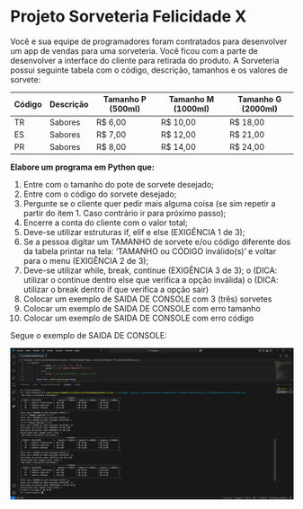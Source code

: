 # Projeto Sorveteria Felicidade X

Você e sua equipe de programadores foram contratados para desenvolver um app de vendas para uma sorveteria. Você ficou com a parte de desenvolver a interface do cliente para retirada do produto.
A Sorveteria possui seguinte tabela com o código, descrição, tamanhos e os valores de sorvete:

| Código | Descrição   | Tamanho P (500ml) | Tamanho M (1000ml) | Tamanho G (2000ml) |
|--------|-------------|-------------------|--------------------|--------------------|
| TR     | Sabores     | R$ 6,00           | R$ 10,00           | R$ 18,00           |
| ES     | Sabores     | R$ 7,00           | R$ 12,00           | R$ 21,00           |
| PR     | Sabores     | R$ 8,00           | R$ 14,00           | R$ 24,00           |

**Elabore um programa em Python que:**

1.	Entre com o tamanho do pote de sorvete desejado;
2.	Entre com o código do sorvete desejado;
3.	Pergunte se o cliente quer pedir mais alguma coisa (se sim repetir a partir do item 1.  Caso contrário ir para próximo passo); 
4.	Encerre a conta do cliente com o valor total;
5.	Deve-se utilizar estruturas if, elif e else (EXIGÊNCIA 1 de 3);
6.	Se a pessoa digitar um TAMANHO de sorvete e/ou   código diferente dos da tabela printar na tela: ‘TAMANHO ou CÓDIGO inválido(s)’ e voltar para o menu (EXIGÊNCIA 2 de 3);
7.	Deve-se utilizar while, break, continue (EXIGÊNCIA 3 de 3);
o	(DICA: utilizar o continue dentro else que verifica a opção inválida)
o	(DICA: utilizar o break dentro if que verifica a opção sair)
8.	Colocar um exemplo de SAIDA DE CONSOLE com 3 (três) sorvetes
9.	Colocar um exemplo de SAIDA DE CONSOLE com erro tamanho
10.	Colocar um exemplo de SAIDA DE CONSOLE com erro código

Segue o exemplo de SAIDA DE CONSOLE:

![Captura de tela do programa](Imagem/Projeto%20Sorveteria%20Felicidade%20X.png)





